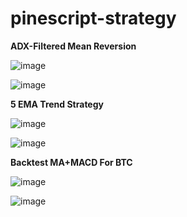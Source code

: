 ﻿# pinescript-strategy

**ADX-Filtered Mean Reversion**

![image](https://github.com/user-attachments/assets/21861570-4c35-4343-bc11-b2a180011e1f)


![image](https://github.com/user-attachments/assets/09bcd04e-54e4-4f33-923d-3ead90d95b95)


**5 EMA Trend Strategy**

![image](https://github.com/user-attachments/assets/ad0f2930-e6a1-4b6c-bb87-5582092f1bfa)


![image](https://github.com/user-attachments/assets/ecc7f9bb-c239-4a9c-9a91-6174a81ea352)


**Backtest MA+MACD For BTC**

![image](https://github.com/user-attachments/assets/931358fb-f280-4109-a4d6-d8f71b5fdce2)

![image](https://github.com/user-attachments/assets/fc1b5465-2817-43c3-8237-46fac911203a)

